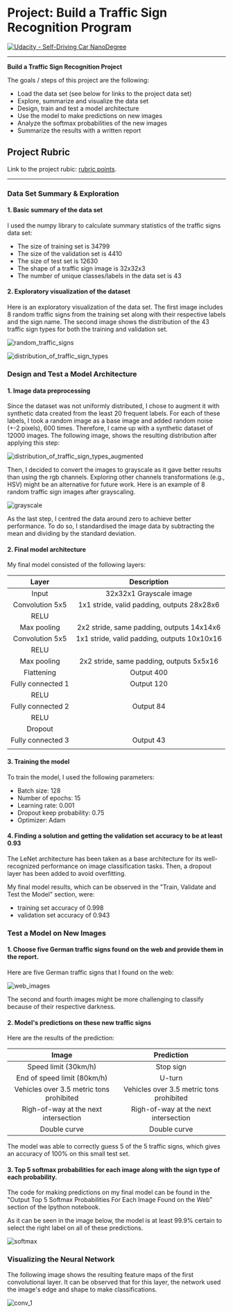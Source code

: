# Project: Build a Traffic Sign Recognition Program
[![Udacity - Self-Driving Car NanoDegree](https://s3.amazonaws.com/udacity-sdc/github/shield-carnd.svg)](http://www.udacity.com/drive)

---

**Build a Traffic Sign Recognition Project**

The goals / steps of this project are the following:
* Load the data set (see below for links to the project data set)
* Explore, summarize and visualize the data set
* Design, train and test a model architecture
* Use the model to make predictions on new images
* Analyze the softmax probabilities of the new images
* Summarize the results with a written report


[//]: # (Image References)

[random_traffic_signs]: ./img/random_images_with_labels.png "Random images"
[distribution_of_traffic_sign_types]: ./img/distribution_of_labels.png "Distribution of labels"
[distribution_of_traffic_sign_types_augmented]: ./img/distribution_of_traffic_sign_types_augmented.png "Distribution of labels augmented"
[grayscale]: ./img/grayscale.png "Grayscale"
[web_images]: ./img/web_images.png "Web Traffic Signs"
[softmax]: ./img/softmax.png "Softmax of Web traffic signs"
[conv_1]: ./img/conv_1.png "Feature maps of the first convolutional layer"

## Project Rubric
Link to the project rubic: [rubric points](https://review.udacity.com/#!/rubrics/481/view).

---

### Data Set Summary & Exploration

#### 1. Basic summary of the data set

I used the numpy library to calculate summary statistics of the traffic
signs data set:

* The size of training set is 34799
* The size of the validation set is 4410
* The size of test set is 12630
* The shape of a traffic sign image is 32x32x3
* The number of unique classes/labels in the data set is 43

#### 2. Exploratory visualization of the dataset

Here is an exploratory visualization of the data set. The first image includes 8 random traffic signs from the training set along with their respective labels and the sign name. The second image shows the distribution of the 43 traffic sign types for both the training and validation set.

![random_traffic_signs][random_traffic_signs]

![distribution_of_traffic_sign_types][distribution_of_traffic_sign_types]

### Design and Test a Model Architecture

#### 1. Image data preprocessing

Since the dataset was not uniformly distributed, I chose to augment it with synthetic data created from the least 20 frequent labels. For each of these labels, I took a random image as a base image and added random noise (+-2 pixels), 600 times. Therefore, I came up with a synthetic dataset of 12000 images. The following image, shows the resulting distribution after applying this step:

![distribution_of_traffic_sign_types_augmented][distribution_of_traffic_sign_types_augmented]

Then, I decided to convert the images to grayscale as it gave better results than using the rgb channels. Exploring other channels transformations (e.g., HSV) might be an alternative for future work. Here is an example of 8 random traffic sign images after grayscaling.

![grayscale][grayscale]

As the last step, I centred the data around zero to achieve better performance. To do so, I standardised the image data by subtracting the mean and dividing by the standard deviation.


#### 2. Final model architecture

My final model consisted of the following layers:

| Layer         		|     Description	        					| 
|:---------------------:|:---------------------------------------------:| 
| Input         		| 32x32x1 Grayscale image   					| 
| Convolution 5x5     	| 1x1 stride, valid padding, outputs 28x28x6 	|
| RELU					|												|
| Max pooling	      	| 2x2 stride, same padding,  outputs 14x14x6	|
| Convolution 5x5     	| 1x1 stride, valid padding, outputs 10x10x16 	|
| RELU					|												|
| Max pooling			| 2x2 stride, same padding,   outputs 5x5x16	|
| Flattening			| Output 400									|
| Fully connected 1		| Output 120									|
| RELU					|												|
| Fully connected 2		| Output 84										|
| RELU					|												|
| Dropout				|												|
| Fully connected 3		| Output 43										|
|						|												|
 


#### 3. Training the model

To train the model, I used the following parameters:
- Batch size: 128
- Number of epochs: 15
- Learning rate: 0.001
- Dropout keep probability: 0.75
- Optimizer: Adam

#### 4. Finding a solution and getting the validation set accuracy to be at least 0.93

The LeNet architecture has been taken as a base architecture for its well-recognized performance on image classification tasks. Then, a dropout layer has been added to avoid overfitting.  

My final model results, which can be observed in the "Train, Validate and Test the Model" section, were:
* training set accuracy of 0.998
* validation set accuracy of 0.943


### Test a Model on New Images
#### 1. Choose five German traffic signs found on the web and provide them in the report.

Here are five German traffic signs that I found on the web:

![web_images][web_images]

The second and fourth images might be more challenging to classify because of their respective darkness.

#### 2. Model's predictions on these new traffic signs

Here are the results of the prediction:

| Image			        |     Prediction	        					| 
|:---------------------:|:---------------------------------------------:| 
| Speed limit (30km/h)	| Stop sign   									| 
| End of speed limit (80km/h)| U-turn 										|
| Vehicles over 3.5 metric tons prohibited			| Vehicles over 3.5 metric tons prohibited											|
| Righ-of-way at the next intersection		| Righ-of-way at the next intersection					 				|
| Double curve			| Double curve							|


The model was able to correctly guess 5 of the 5 traffic signs, which gives an accuracy of 100% on this small test set.

#### 3. Top 5 softmax probabilities for each image along with the sign type of each probability.

The code for making predictions on my final model can be found in the "Output Top 5 Softmax Probabilities For Each Image Found on the Web" section of the Ipython notebook.

As it can be seen in the image below, the model is at least 99.9% certain to select the right label on all of these predictions.

![softmax][softmax]

### Visualizing the Neural Network
The following image shows the resulting feature maps of the first convolutional layer. It can be observed that for this layer, the network used the image's edge and shape to make classifications.

![conv_1][conv_1]